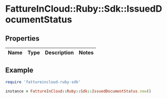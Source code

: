 # FattureInCloud::Ruby::Sdk::IssuedDocumentStatus

## Properties

| Name | Type | Description | Notes |
| ---- | ---- | ----------- | ----- |

## Example

```ruby
require 'fattureincloud-ruby-sdk'

instance = FattureInCloud::Ruby::Sdk::IssuedDocumentStatus.new()
```

